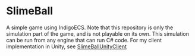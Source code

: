 # SlimeBall
 A simple game using IndigoECS. Note that this repository is only the simulation part of the game, and is not playable on its own. This simulation can be run from any engine that can run C# code. For my client implementation in Unity, see [SlimeBallUnityClient](https://github.com/rdshack/SlimeBallUnityClient)
